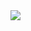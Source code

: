 <img src="https://i2.wp.com/allhtaccess.info/wp-content/uploads/2018/03/programming.gif?fit=1281%2C716&ssl=1" />
